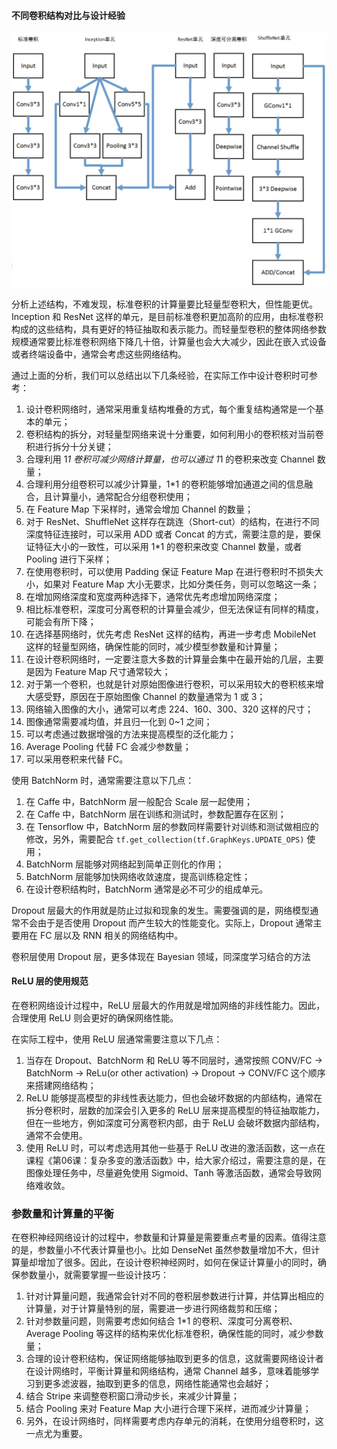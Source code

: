 #### 不同卷积结构对比与设计经验

![image-20190221142118722](../img/image-20190221142118722.png)

分析上述结构，不难发现，标准卷积的计算量要比轻量型卷积大，但性能更优。Inception 和 ResNet 这样的单元，是目前标准卷积更加高阶的应用，由标准卷积构成的这些结构，具有更好的特征抽取和表示能力。而轻量型卷积的整体网络参数规模通常要比标准卷积网络下降几十倍，计算量也会大大减少，因此在嵌入式设备或者终端设备中，通常会考虑这些网络结构。

通过上面的分析，我们可以总结出以下几条经验，在实际工作中设计卷积时可参考：

1. 设计卷积网络时，通常采用重复结构堆叠的方式，每个重复结构通常是一个基本的单元；
2. 卷积结构的拆分，对轻量型网络来说十分重要，如何利用小的卷积核对当前卷积进行拆分十分关键；
3. 合理利用 1*1 卷积可减少网络计算量，也可以通过 1*1 的卷积来改变 Channel 数量；
4. 合理利用分组卷积可以减少计算量，1*1 的卷积能够增加通道之间的信息融合，且计算量小，通常配合分组卷积使用；
5. 在 Feature Map 下采样时，通常会增加 Channel 的数量；
6. 对于 ResNet、ShuffleNet 这样存在跳连（Short-cut）的结构，在进行不同深度特征连接时，可以采用 ADD 或者 Concat 的方式，需要注意的是，要保证特征大小的一致性，可以采用 1*1 的卷积来改变 Channel 数量，或者 Pooling 进行下采样；
7. 在使用卷积时，可以使用 Padding 保证 Feature Map 在进行卷积时不损失大小，如果对 Feature Map 大小无要求，比如分类任务，则可以忽略这一条；
8. 在增加网络深度和宽度两种选择下，通常优先考虑增加网络深度；
9. 相比标准卷积，深度可分离卷积的计算量会减少，但无法保证有同样的精度，可能会有所下降；
10. 在选择基网络时，优先考虑 ResNet 这样的结构，再进一步考虑 MobileNet 这样的轻量型网络，确保性能的同时，减少模型参数量和计算量；
11. 在设计卷积网络时，一定要注意大多数的计算量会集中在最开始的几层，主要是因为 Feature Map 尺寸通常较大；
12. 对于第一个卷积，也就是针对原始图像进行卷积，可以采用较大的卷积核来增大感受野，原因在于原始图像 Channel 的数量通常为 1 或 3；
13. 网络输入图像的大小，通常可以考虑 224、160、300、320 这样的尺寸；
14. 图像通常需要减均值，并且归一化到 0~1 之间；
15. 可以考虑通过数据增强的方法来提高模型的泛化能力；
16. Average Pooling 代替 FC 会减少参数量；
17. 可以采用卷积来代替 FC。

使用 BatchNorm 时，通常需要注意以下几点：

1. 在 Caffe 中，BatchNorm 层一般配合 Scale 层一起使用；
2. 在 Caffe 中，BatchNorm 层在训练和测试时，参数配置存在区别；
3. 在 Tensorflow 中，BatchNorm 层的参数同样需要针对训练和测试做相应的修改，另外，需要配合 `tf.get_collection(tf.GraphKeys.UPDATE_OPS)` 使用；
4. BatchNorm 层能够对网络起到简单正则化的作用；
5. BatchNorm 层能够加快网络收敛速度，提高训练稳定性；
6. 在设计卷积结构时，BatchNorm 通常是必不可少的组成单元。



Dropout 层最大的作用就是防止过拟和现象的发生。需要强调的是，网络模型通常不会由于是否使用 Dropout 而产生较大的性能变化。实际上，Dropout 通常主要用在 FC 层以及 RNN 相关的网络结构中。

卷积层使用 Dropout 层，更多体现在 Bayesian 领域，同深度学习结合的方法



#### ReLU 层的使用规范

在卷积网络设计过程中，ReLU 层最大的作用就是增加网络的非线性能力。因此，合理使用 ReLU 则会更好的确保网络性能。

在实际工程中，使用 ReLU 层通常需要注意以下几点：

1. 当存在 Dropout、BatchNorm 和 ReLU 等不同层时，通常按照 CONV/FC -> BatchNorm -> ReLu(or other activation) -> Dropout -> CONV/FC 这个顺序来搭建网络结构；
2. ReLU 能够提高模型的非线性表达能力，但也会破坏数据的内部结构，通常在拆分卷积时，层数的加深会引入更多的 ReLU 层来提高模型的特征抽取能力，但在一些地方，例如深度可分离卷积内部，由于 ReLU 会破坏数据内部结构，通常不会使用。
3. 使用 ReLU 时，可以考虑选用其他一些基于 ReLU 改进的激活函数，这一点在课程《第06课：复杂多变的激活函数》中，给大家介绍过，需要注意的是，在图像处理任务中，尽量避免使用 Sigmoid、Tanh 等激活函数，通常会导致网络难收敛。

### 参数量和计算量的平衡

在卷积神经网络设计的过程中，参数量和计算量是需要重点考量的因素。值得注意的是，参数量小不代表计算量也小。比如 DenseNet 虽然参数量增加不大，但计算量却增加了很多。因此，在设计卷积神经网时，如何在保证计算量小的同时，确保参数量小，就需要掌握一些设计技巧：

1. 针对计算量问题，我通常会针对不同的卷积层参数进行计算，并估算出相应的计算量，对于计算量特别的层，需要进一步进行网络裁剪和压缩；
2. 针对参数量问题，则需要考虑如何结合 1*1 的卷积、深度可分离卷积、Average Pooling 等这样的结构来优化标准卷积，确保性能的同时，减少参数量；
3. 合理的设计卷积结构，保证网络能够抽取到更多的信息，这就需要网络设计者在设计网络时，平衡计算量和网络结构，通常 Channel 越多，意味着能够学习到更多滤波器，抽取到更多的信息，网络性能通常也会越好；
4. 结合 Stripe 来调整卷积窗口滑动步长，来减少计算量；
5. 结合 Pooling 来对 Feature Map 大小进行合理下采样，进而减少计算量；
6. 另外，在设计网络时，同样需要考虑内存单元的消耗，在使用分组卷积时，这一点尤为重要。